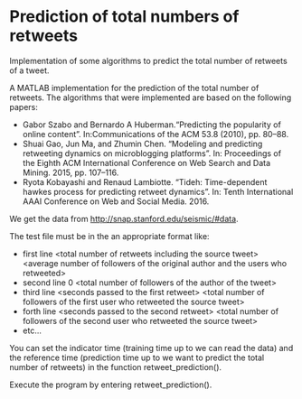 # Prediction of total numbers of retweets
Implementation of some algorithms to predict the total number of retweets of a tweet.

A MATLAB implementation for the prediction of the total number of retweets. The algorithms that were implemented are based on the following papers:
- Gabor Szabo and Bernardo A Huberman.“Predicting the popularity of online content”. In:Communications of the ACM 53.8 (2010), pp. 80–88.
- Shuai Gao, Jun Ma, and Zhumin Chen. “Modeling and predicting retweeting dynamics on microblogging platforms”. In: Proceedings of the Eighth ACM International Conference on Web Search and Data Mining. 2015, pp. 107–116.
- Ryota Kobayashi and Renaud Lambiotte. “Tideh: Time-dependent hawkes process for predicting retweet dynamics”. In: Tenth International AAAI Conference on Web and Social Media. 2016.

We get the data from http://snap.stanford.edu/seismic/#data.

The test file must be in the an appropriate format like:
- first line \<total number of retweets including the source tweet\> \<average number of followers of the original author and the users who retweeted\>
- second line 0 \<total number of followers of the author of the tweet\>
- third line \<seconds passed to the first retweet\> \<total number of followers of the first user who retweeted the source tweet\>
- forth line \<seconds passed to the second retweet\> \<total number of followers of the second user who retweeted the source tweet\>
- etc...

You can set the indicator time (training time up to we can read the data) and the reference time (prediction time up to we want to predict the total number of retweets) in the function retweet_prediction().

Execute the program by entering retweet_prediction().
